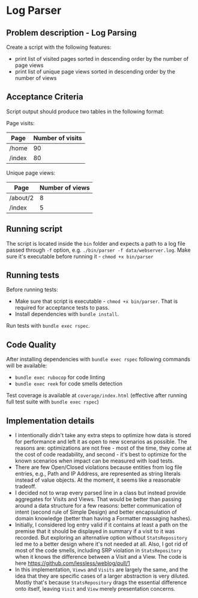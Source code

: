 # Log Parser

## Problem description - Log Parsing

Create a script with the following features:

- print list of visited pages sorted in descending order by the number of page views
- print list of unique page views sorted in descending order by the number of views

## Acceptance Criteria

Script output should produce two tables in the following format:

Page visits:

Page | Number of visits
--- | ---
/home | 90
/index | 80

Unique page views:

Page | Number of views
--- | ---
/about/2 | 8
/index | 5

## Running script

The script is located inside the `bin` folder and expects a path to a log file passed through `-f` option, e.g. `./bin/parser -f data/webserver.log`.
Make sure it's executable before running it - `chmod +x bin/parser`

## Running tests

Before running tests:

- Make sure that script is executable - `chmod +x bin/parser`. That is required for acceptance tests to pass.
- Install dependencies with  `bundle install`.

Run tests with `bundle exec rspec`.

## Code Quality

After installing dependencies with `bundle exec rspec` following commands will be available:
  - `bundle exec rubocop` for code linting
  - `bundle exec reek` for code smells detection

Test coverage is available at `coverage/index.html` (effective after running full test suite with `bundle exec rspec`)

## Implementation details

- I intentionally didn't take any extra steps to optimize how data is stored for performance and left it as open to new scenarios as possible. The reasons are: optimizations are not free - most of the time, they come at the cost of code readability, and second - it's best to optimize for the known scenarios when impact can be measured with load tests.
- There are few Open/Closed violations because entities from log file entries, e.g., Path and IP Address, are represented as string literals instead of value objects. At the moment, it seems like a reasonable tradeoff.
- I decided not to wrap every parsed line in a class but instead provide aggregates for Visits and Views. That would be better than passing around a data structure for a few reasons: better communication of intent (second rule of Simple Design) and better encapsulation of domain knowledge (better than having a Formatter massaging hashes).
-  Initially, I considered log entry valid if it contains at least a path on the premise that it should be displayed in summary if a visit to it was recorded. But exploring an alternative option without `StatsRepository` led me to a better design where it's not needed at all. Also, I got rid of most of the code smells, including SRP violation in `StatsRepository` when it knows the difference between a Visit and a View. The code is here https://github.com/lessless/weblog/pull/1
-  In this implementation, `Views` and `Visits` are largely the same, and the idea that they are specific cases of a larger abstraction is very diluted. Mostly that's because `StatsRepository` drags the essential difference onto itself, leaving `Visit` and `View` merely presentation concerns.
